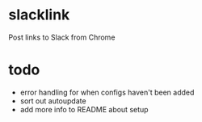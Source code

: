 slacklink
=========

Post links to Slack from Chrome

todo
========
* error handling for when configs haven't been added
* sort out autoupdate
* add more info to README about setup